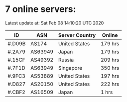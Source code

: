 # 7 online servers:

Latest update at: Sat Feb 08 14:10:20 UTC 2020

| ID | ASN | Server Country | Online |
| -- | --- | -------------- | ------ |
| #.D09B | AS174 | United States | 179 hrs |
| #.2A79 | AS63949 | Japan | 179 hrs |
| #.15CF | AS49392 | Russia | 209 hrs |
| #.7F1D | AS63949 | Singapore | 350 hrs |
| #.9FC3 | AS53889 | United States | 197 hrs |
| #.D827 | AS20150 | United States | 222 hrs |
| #.CBF2 | AS16509 | Japan | 1 hrs |

